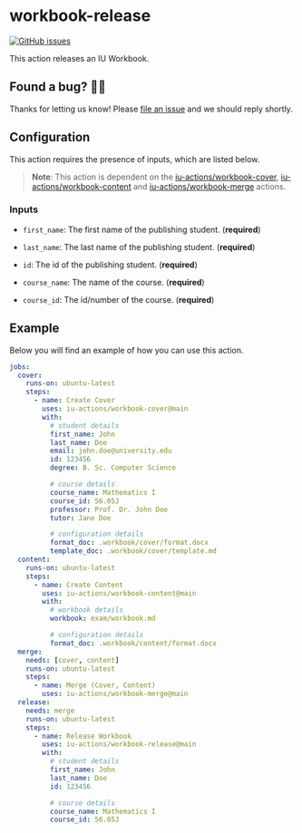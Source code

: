 # workbook-release

[![GitHub issues](https://img.shields.io/github/issues/iu-actions/workbook-release)](https://github.com/iu-actions/workbook-release/issues)

This action releases an IU Workbook.

## Found a bug? 💁‍♀️

Thanks for letting us know! Please [file an issue](../../issues/new?assignees=&labels=&template=bug_report.md&title=) and we should reply shortly.

## Configuration

This action requires the presence of inputs, which are listed below.

> **Note**: This action is dependent on the [iu-actions/workbook-cover](https://github.com/iu-actions/workbook-cover), [iu-actions/workbook-content](https://github.com/iu-actions/workbook-content) and [iu-actions/workbook-merge](https://github.com/iu-actions/workbook-merge) actions.

### Inputs
- `first_name`: The first name of the publishing student. (**required**)
- `last_name`: The last name of the publishing student. (**required**)
- `id`: The id of the publishing student. (**required**)

- `course_name`: The name of the course. (**required**)
- `course_id`: The id/number of the course. (**required**)

## Example

Below you will find an example of how you can use this action.

```yaml
jobs:
  cover:
    runs-on: ubuntu-latest
    steps:
      - name: Create Cover
        uses: iu-actions/workbook-cover@main
        with:
          # student details
          first_name: John
          last_name: Doe
          email: john.doe@university.edu
          id: 123456
          degree: B. Sc. Computer Science

          # course details
          course_name: Mathematics I
          course_id: 56.05J
          professor: Prof. Dr. John Doe
          tutor: Jane Doe

          # configuration details
          format_doc: .workbook/cover/format.docx
          template_doc: .workbook/cover/template.md
  content:
    runs-on: ubuntu-latest
    steps:
      - name: Create Content
        uses: iu-actions/workbook-content@main
        with:
          # workbook details
          workbook: exam/workbook.md

          # configuration details
          format_doc: .workbook/content/format.docx
  merge:
    needs: [cover, content]
    runs-on: ubuntu-latest
    steps:
      - name: Merge (Cover, Content)
        uses: iu-actions/workbook-merge@main
  release:
    needs: merge
    runs-on: ubuntu-latest
    steps:
      - name: Release Workbook
        uses: iu-actions/workbook-release@main
        with:
          # student details
          first_name: John
          last_name: Doe
          id: 123456

          # course details
          course_name: Mathematics I
          course_id: 56.05J
  ```
